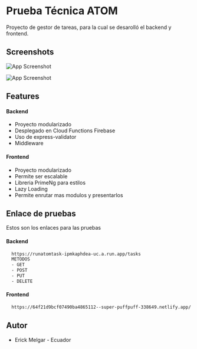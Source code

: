 
# Prueba Técnica ATOM

Proyecto de gestor de tareas, para la cual se desarolló el backend y frontend.



## Screenshots

![App Screenshot](https://i.ibb.co/0D7KYPg/Screenshot-Task-Atom.png)

![App Screenshot](https://i.ibb.co/nbcyzCr/Screenshot-Task-Atom-Back.png)

## Features
#### Backend

- Proyecto modularizado
- Desplegado en Cloud Functions Firebase
- Uso de express-validator
- Middleware

#### Frontend

- Proyecto modularizado
- Permite ser escalable
- Libreria PrimeNg para estilos
- Lazy Loading
- Permite enrutar mas modulos y presentarlos


## Enlace de pruebas

Estos son los enlaces para las pruebas

#### Backend

```bash
  https://runatomtask-ipmkaphdea-uc.a.run.app/tasks
  METODOS
  - GET
  - POST
  - PUT
  - DELETE
```

#### Frontend

```bash
  https://64f21d9bcf07490ba4865112--super-puffpuff-338649.netlify.app/
```
    
## Autor

- Erick Melgar - Ecuador

